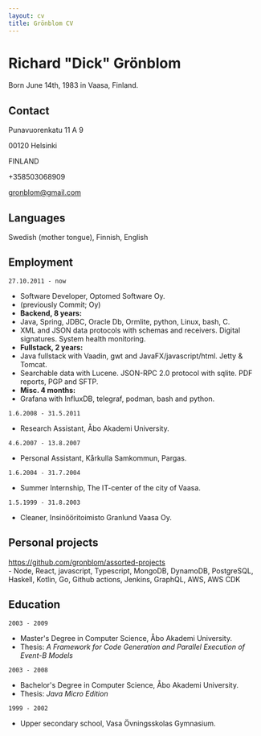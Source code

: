 ```yaml
---
layout: cv
title: Grönblom CV
---
```

# Richard "Dick" Grönblom
Born June 14th, 1983 in Vaasa, Finland.

## Contact
Punavuorenkatu 11 A 9

00120 Helsinki

FINLAND

+358503068909

gronblom@gmail.com


## Languages

Swedish (mother tongue), Finnish, English


## Employment

`27.10.2011 - now`
- Software Developer, Optomed Software Oy.
- (previously Commit; Oy)
- **Backend, 8 years:**
- Java, Spring, JDBC, Oracle Db, Ormlite, python, Linux, bash, C.
- XML and JSON data protocols with schemas and receivers. Digital signatures. System health monitoring.
- **Fullstack, 2 years:**
- Java fullstack with Vaadin, gwt and JavaFX/javascript/html. Jetty & Tomcat.
- Searchable data with Lucene. JSON-RPC 2.0 protocol with sqlite. PDF reports, PGP and SFTP.
- **Misc. 4 months:**
- Grafana with InfluxDB, telegraf, podman, bash and python.
 

`1.6.2008 - 31.5.2011`
- Research Assistant, Åbo Akademi University.

`4.6.2007 - 13.8.2007`
- Personal Assistant, Kårkulla Samkommun, Pargas.

`1.6.2004 - 31.7.2004`
- Summer Internship, The IT-center of the city of Vaasa.

`1.5.1999 - 31.8.2003`
- Cleaner, Insinööritoimisto Granlund Vaasa Oy.


## Personal projects

<div id="webaddress"><a href="https://github.com/gronblom/assorted-projects">https://github.com/gronblom/assorted-projects</a></div>
- Node, React, javascript, Typescript, MongoDB, DynamoDB, PostgreSQL, Haskell, Kotlin, Go, Github actions, Jenkins, GraphQL, AWS, AWS CDK


## Education

`2003 - 2009`
 - Master's Degree in Computer Science, Åbo Akademi University.
 - Thesis: _A Framework for Code Generation and Parallel Execution of Event-B Models_

`2003 - 2008`
 - Bachelor's Degree in Computer Science, Åbo Akademi University.
 - Thesis: _Java Micro Edition_

`1999 - 2002`
 - Upper secondary school, Vasa Övningsskolas Gymnasium.


<!-- ### Footer

Last updated: August 2021 -->


